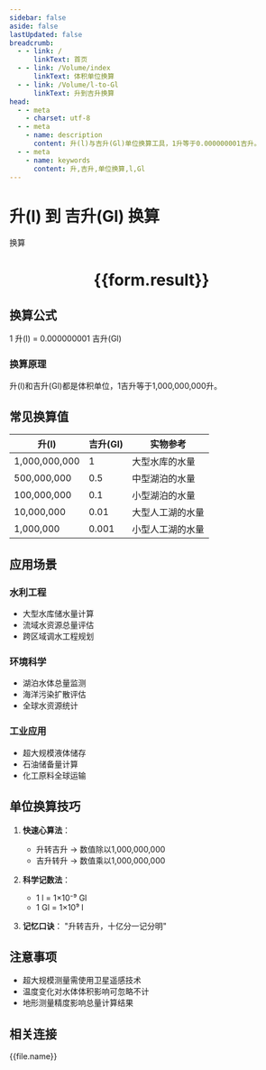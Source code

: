 ```yaml
---
sidebar: false
aside: false
lastUpdated: false
breadcrumb:
  - - link: /
      linkText: 首页
  - - link: /Volume/index
      linkText: 体积单位换算
  - - link: /Volume/l-to-Gl
      linkText: 升到吉升换算
head:
  - - meta
    - charset: utf-8
  - - meta
    - name: description
      content: 升(l)与吉升(Gl)单位换算工具，1升等于0.000000001吉升。
  - - meta
    - name: keywords
      content: 升,吉升,单位换算,l,Gl
---
```


# 升(l) 到 吉升(Gl) 换算

<script setup>
import { onMounted, reactive, inject ,ref  } from 'vue'
import { NButton,NForm ,NFormItem,NInput,NInputNumber,NSelect,NCard,useMessage ,NGrid ,NGi } from 'naive-ui'
import { defineClientComponent } from 'vitepress'
import { Volume } from '../../files';

const convert = inject('convert')
const formRef = ref(null);
const rules = {
  number:{
    required: true,
    type: 'number',
    trigger: "blur"
  }
}
const form = reactive({
  number:null,
  result:'',
  title:'升(l)到吉升(Gl)换算'
})

const convertHandler = (e) => {
  e.preventDefault();
  formRef.value?.validate((errors)=>{
    if (!errors) {
      form.result = `${form.number} l = ${convert(form.number).from('l').to('Gl')} Gl`
    }
  })
}
</script>

<n-form size="large" :model="form" ref='formRef' :rules="rules">
  <n-form-item label="数值" path="number">
    <n-input-number size="large" style="width:100%" :min="0" v-model:value="form.number" placeholder="请输入升数值" />
  </n-form-item>
  <n-form-item>
    <n-button type="primary" style="width:100%" @click="convertHandler">换算</n-button>
  </n-form-item>
</n-form>
<n-card embedded :bordered="false" hoverable>
  <div style="text-align:center">
    <h1>{{form.result}}</h1>
  </div>
</n-card>

## 换算公式
1 升(l) = 0.000000001 吉升(Gl)

### 换算原理
升(l)和吉升(Gl)都是体积单位，1吉升等于1,000,000,000升。

## 常见换算值
| 升(l) | 吉升(Gl) | 实物参考                 |
|-------|---------|--------------------------|
| 1,000,000,000 | 1       | 大型水库的水量            |
| 500,000,000  | 0.5     | 中型湖泊的水量            |
| 100,000,000  | 0.1     | 小型湖泊的水量            |
| 10,000,000   | 0.01    | 大型人工湖的水量          |
| 1,000,000    | 0.001   | 小型人工湖的水量          |

## 应用场景
### 水利工程
- 大型水库储水量计算
- 流域水资源总量评估
- 跨区域调水工程规划

### 环境科学
- 湖泊水体总量监测
- 海洋污染扩散评估
- 全球水资源统计

### 工业应用
- 超大规模液体储存
- 石油储备量计算
- 化工原料全球运输

## 单位换算技巧
1. **快速心算法**：
   - 升转吉升 → 数值除以1,000,000,000
   - 吉升转升 → 数值乘以1,000,000,000

2. **科学记数法**：
   - 1 l = 1×10⁻⁹ Gl
   - 1 Gl = 1×10⁹ l

3. **记忆口诀**：
   "升转吉升，十亿分一记分明"

## 注意事项
- 超大规模测量需使用卫星遥感技术
- 温度变化对水体体积影响可忽略不计
- 地形测量精度影响总量计算结果

## 相关连接
<n-grid x-gap="12" :cols="4">
  <n-gi v-for="(file, index) in Volume" :key="index">
    <n-button
      text
      tag="a"
      :href="file.path"
      type="primary"
    >
      {{file.name}}
    </n-button>
  </n-gi>
</n-grid>